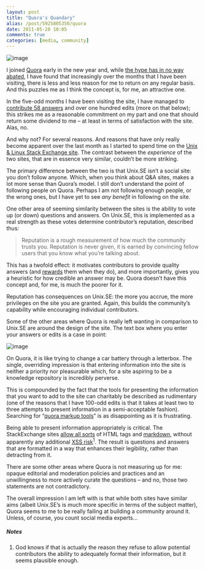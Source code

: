 ```yaml
---
layout: post
title: "Quora's Quandary"
alias: /post/5925805350/quora
date: 2011-05-28 10:05
comments: true
categories: [media, community]
---
```

![image](http://dl.dropbox.com/u/261312/Blog-images/quora1.png)

I joined [Quora](http://www.quora.com/ "Quora: Q&A site") early in the
new year and, while 
[the hype has in no way abated](http://techcrunch.com/2011/01/23/why-i-don%E2%80%99t-buy-the-quora-hype/ "TC article on the hype"),
I have found that increasingly over the months that I have been
visiting, there is less and less reason for me to return on any regular
basis. And this puzzles me as I think the concept is, for me, an
attractive one.

In the five-odd months I have been visiting the site, I have managed to
[contribute 58 answers](http://www.quora.com/Jason-Ryan "My Quora profile") 
and over one hundred edits (more on that below); this strikes me as a reasonable
commitment on my part and one that should return some dividend to me –
at least in terms of satisfaction with the site. Alas, no.

And why not? For several reasons. And reasons that have only really
become apparent over the last month as I started to spend time on the
[Unix & Linux Stack Exchange site](http://unix.stackexchange.com/ "Unix and Linux Stack Exchange").
The contrast between the *experience* of the two sites, that are in
essence very similar, couldn’t be more striking.

The primary difference between the two is that Unix.SE isn’t a social
site: you don’t follow anyone. Which, when you think about Q&A sites,
makes a lot more sense than Quora’s model. I still don’t understand the
point of following people on Quora. Perhaps I am not following enough
people, or the wrong ones, but I have yet to see *any benefit* in
following on the site.

One other area of seeming similarity between the sites is the ability to
vote up (or down) questions and answers. On Unix.SE, this is implemented
as a real strength as these votes determine contributor’s reputation,
described thus:

> Reputation is a rough measurement of how much the community trusts
> you. Reputation is never given, it is earned by convincing fellow
> users that you know what you’re talking about.

This has a twofold effect: it motivates contributors to provide quality
answers (and
[rewards](http://unix.stackexchange.com/badges "StackExchange badges")
them when they do), and more importantly, gives you a heuristic for how
credible an answer may be. Quora doesn’t have this concept and, for me,
is much the poorer for it.

Reputation has consequences on Unix.SE: the more you accrue, the more
privileges on the site you are granted. Again, this builds the
community’s capability while encouraging individual contributors.

Some of the other areas where Quora is really left wanting in comparison
to Unix.SE are around the design of the site. The text box where you
enter your answers or edits is a case in point:

![image](http://dl.dropbox.com/u/261312/Blog-images/quora2.png)

On Quora, it is like trying to change a car battery through a letterbox.
The single, overriding impression is that entering information into the
site is neither a priority nor pleasurable which, for a site aspiring to
be a knowledge repository is incredibly perverse.

This is compounded by the fact that the tools for presenting the
information that you want to add to the site can charitably be described
as rudimentary (one of the reasons that I have 100-odd edits is that it
takes at least two to three attempts to present information in a
semi-acceptable fashion). Searching for 
“[quora markup tools](http://www.quora.com/Quora-product/Are-there-any-markup-tags-when-writing-a-question?q=quora+markup+tools "Recursion alert")”
is as disappointing as it is frustrating.

Being able to present information appropriately is critical. The
StackExchange sites 
[allow all sorts](http://unix.stackexchange.com/editing-help "Unix.SE editing guidleines")
of HTML tags and
[markdown](http://daringfireball.net/projects/markdown/syntax "markdown syntax"),
without apparently any additional 
[XSS risk](http://en.wikipedia.org/wiki/Cross-site_scripting "Wikipedia page on Cross site scripting")<sup>1</sup>.
The result is questions and answers that are formatted in a way that
enhances their legibility, rather than detracting from it.

There are some other areas where Quora is not measuring up for me:
opaque editorial and moderation policies and practices and an
unwillingness to more actively curate the questions – and no, those two
statements are not contradictory.

The overall impression I am left with is that while both sites have
similar aims (albeit Unix.SE’s is much more specific in terms of the
subject matter), Quora seems to me to be really failing at building a
community around it. Unless, of course, you count social media experts…

##### Notes
1. God knows if that is actually the reason they refuse to allow
potential contributors the ability to adequately format their
information, but it seems plausible enough.
